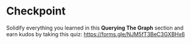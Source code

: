 # Checkpoint

Solidify everything you learned in this **Querying The Graph** section and earn kudos by taking this quiz: https://forms.gle/NJM5fT3BeC3GXBHx6
